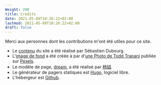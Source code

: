 ```yaml
---
Weight: 200
title: Credits
date: 2021-05-08T10:26:22+02:00
lastmod: 2021-05-08T10:26:22+02:00
draft: false
---
```


Merci aux personnes dont les contributions m'ont été utiles pour ce site.

<!--more-->

- Le [contenu](https://github.com/sebdub75/sebdub75) du site a été réalisé par Sébastien Dubourg.
- L'[image de fond](/me/background.jpg) a été créée à par d'[une Photo de Todd Trapani](https://www.pexels.com/photo/grayscale-photo-of-tree-on-a-snow-covered-field-3593865/)
publiée sur [Pexels](https://www.pexels.com/).
- Le modèle de page, [dream](https://github.com/g1eny0ung/hugo-theme-dream), a été réalisé par [杨钺](https://g1eny0ung.site/).
- Le générateur de pagers statiques est [Hugo](https://gohugo.io/), logiciel libre.
- L'hébergeur est [Github](https://github.com/).


